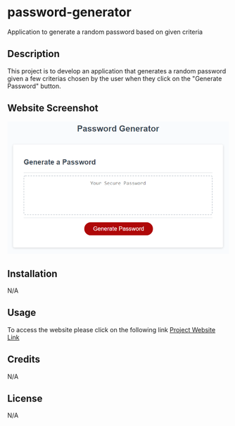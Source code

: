 # password-generator
Application to generate a random password based on given criteria

## Description

This project is to develop an application that generates a random password given a few criterias chosen by the user when they click on the "Generate Password" button.

## Website Screenshot
![Website Screenshot](https://github.com/andrei-ribeiro-wenceslau/password-generator/blob/main/Assets/images/03-javascript-homework-demo.png "Website Screenshot")



## Installation

N/A

## Usage

To access the website please click on the following link [Project Website Link](https://andrei-ribeiro-wenceslau.github.io/password-generator/)

## Credits

N/A

## License

N/A
